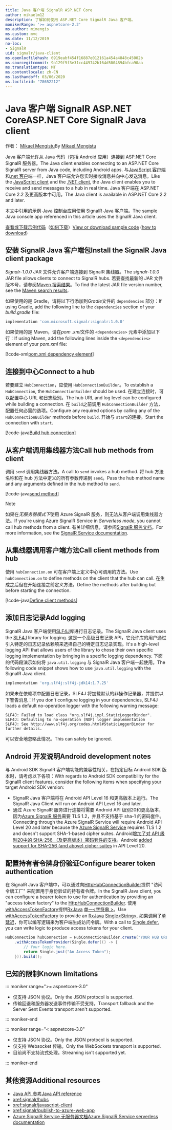 ```yaml
---
title: Java 客户端 SignalR ASP.NET Core
author: mikaelm12
description: 了解如何使用 ASP.NET Core SignalR Java 客户端。
monikerRange: '>= aspnetcore-2.2'
ms.author: mimengis
ms.custom: mvc
ms.date: 11/12/2019
no-loc:
- SignalR
uid: signalr/java-client
ms.openlocfilehash: 6919eabf454f16887e012161a454a4848c45002b
ms.sourcegitcommit: 9a129f5f3e31cc449742b164d5004894bfca90aa
ms.translationtype: MT
ms.contentlocale: zh-CN
ms.lasthandoff: 03/06/2020
ms.locfileid: "78652212"
---
```

# <a name="aspnet-core-opno-locsignalr-java-client"></a><span data-ttu-id="15220-103">Java 客户端 SignalR ASP.NET Core</span><span class="sxs-lookup"><span data-stu-id="15220-103">ASP.NET Core SignalR Java client</span></span>

<span data-ttu-id="15220-104">作者： [Mikael Mengistu](https://twitter.com/MikaelM_12)</span><span class="sxs-lookup"><span data-stu-id="15220-104">By [Mikael Mengistu](https://twitter.com/MikaelM_12)</span></span>

<span data-ttu-id="15220-105">Java 客户端允许从 Java 代码（包括 Android 应用）连接到 ASP.NET Core SignalR 服务器。</span><span class="sxs-lookup"><span data-stu-id="15220-105">The Java client enables connecting to an ASP.NET Core SignalR server from Java code, including Android apps.</span></span> <span data-ttu-id="15220-106">与[JavaScript 客户端](xref:signalr/javascript-client)和[.net 客户](xref:signalr/dotnet-client)端一样，Java 客户端允许您实时接收消息并向中心发送消息。</span><span class="sxs-lookup"><span data-stu-id="15220-106">Like the [JavaScript client](xref:signalr/javascript-client) and the [.NET client](xref:signalr/dotnet-client), the Java client enables you to receive and send messages to a hub in real time.</span></span> <span data-ttu-id="15220-107">Java 客户端在 ASP.NET Core 2.2 及更高版本中可用。</span><span class="sxs-lookup"><span data-stu-id="15220-107">The Java client is available in ASP.NET Core 2.2 and later.</span></span>

<span data-ttu-id="15220-108">本文中引用的示例 Java 控制台应用使用 SignalR Java 客户端。</span><span class="sxs-lookup"><span data-stu-id="15220-108">The sample Java console app referenced in this article uses the SignalR Java client.</span></span>

<span data-ttu-id="15220-109">[查看或下载示例代码](https://github.com/dotnet/AspNetCore.Docs/tree/master/aspnetcore/signalr/java-client/sample)（[如何下载](xref:index#how-to-download-a-sample)）</span><span class="sxs-lookup"><span data-stu-id="15220-109">[View or download sample code](https://github.com/dotnet/AspNetCore.Docs/tree/master/aspnetcore/signalr/java-client/sample) ([how to download](xref:index#how-to-download-a-sample))</span></span>

## <a name="install-the-opno-locsignalr-java-client-package"></a><span data-ttu-id="15220-110">安装 SignalR Java 客户端包</span><span class="sxs-lookup"><span data-stu-id="15220-110">Install the SignalR Java client package</span></span>

<span data-ttu-id="15220-111">*Signalr-1.0.0* JAR 文件允许客户端连接到 SignalR 集线器。</span><span class="sxs-lookup"><span data-stu-id="15220-111">The *signalr-1.0.0* JAR file allows clients to connect to SignalR hubs.</span></span> <span data-ttu-id="15220-112">若要查找最新的 JAR 文件版本号，请参阅[Maven 搜索结果](https://search.maven.org/search?q=g:com.microsoft.signalr%20AND%20a:signalr)。</span><span class="sxs-lookup"><span data-stu-id="15220-112">To find the latest JAR file version number, see the [Maven search results](https://search.maven.org/search?q=g:com.microsoft.signalr%20AND%20a:signalr).</span></span>

<span data-ttu-id="15220-113">如果使用的是 Gradle，请将以下行添加到*Gradle*文件的 `dependencies` 部分：</span><span class="sxs-lookup"><span data-stu-id="15220-113">If using Gradle, add the following line to the `dependencies` section of your *build.gradle* file:</span></span>

```gradle
implementation 'com.microsoft.signalr:signalr:1.0.0'
```

<span data-ttu-id="15220-114">如果使用的是 Maven，请在*pom .xml*文件的 `<dependencies>` 元素中添加以下行：</span><span class="sxs-lookup"><span data-stu-id="15220-114">If using Maven, add the following lines inside the `<dependencies>` element of your *pom.xml* file:</span></span>

[!code-xml[pom.xml dependency element](java-client/sample/pom.xml?name=snippet_dependencyElement)]

## <a name="connect-to-a-hub"></a><span data-ttu-id="15220-115">连接到中心</span><span class="sxs-lookup"><span data-stu-id="15220-115">Connect to a hub</span></span>

<span data-ttu-id="15220-116">若要建立 `HubConnection`，应使用 `HubConnectionBuilder`。</span><span class="sxs-lookup"><span data-stu-id="15220-116">To establish a `HubConnection`, the `HubConnectionBuilder` should be used.</span></span> <span data-ttu-id="15220-117">在建立连接时，可以配置中心 URL 和日志级别。</span><span class="sxs-lookup"><span data-stu-id="15220-117">The hub URL and log level can be configured while building a connection.</span></span> <span data-ttu-id="15220-118">在 `build`之前调用 `HubConnectionBuilder` 方法，配置任何必需的选项。</span><span class="sxs-lookup"><span data-stu-id="15220-118">Configure any required options by calling any of the `HubConnectionBuilder` methods before `build`.</span></span> <span data-ttu-id="15220-119">开始与 `start`的连接。</span><span class="sxs-lookup"><span data-stu-id="15220-119">Start the connection with `start`.</span></span>

[!code-java[Build hub connection](java-client/sample/src/main/java/Chat.java?range=16-17)]

## <a name="call-hub-methods-from-client"></a><span data-ttu-id="15220-120">从客户端调用集线器方法</span><span class="sxs-lookup"><span data-stu-id="15220-120">Call hub methods from client</span></span>

<span data-ttu-id="15220-121">调用 `send` 调用集线器方法。</span><span class="sxs-lookup"><span data-stu-id="15220-121">A call to `send` invokes a hub method.</span></span> <span data-ttu-id="15220-122">将 hub 方法名称和在 hub 方法中定义的所有参数传递到 `send`。</span><span class="sxs-lookup"><span data-stu-id="15220-122">Pass the hub method name and any arguments defined in the hub method to `send`.</span></span>

[!code-java[send method](java-client/sample/src/main/java/Chat.java?range=28)]

> [!NOTE]
> <span data-ttu-id="15220-123">如果在*无服务器模式下*使用 Azure SignalR 服务，则无法从客户端调用集线器方法。</span><span class="sxs-lookup"><span data-stu-id="15220-123">If you're using Azure SignalR Service in *Serverless mode*, you cannot call hub methods from a client.</span></span> <span data-ttu-id="15220-124">有关详细信息，请参阅[SignalR 服务文档](/azure/azure-signalr/signalr-concept-serverless-development-config)。</span><span class="sxs-lookup"><span data-stu-id="15220-124">For more information, see the [SignalR Service documentation](/azure/azure-signalr/signalr-concept-serverless-development-config).</span></span>

## <a name="call-client-methods-from-hub"></a><span data-ttu-id="15220-125">从集线器调用客户端方法</span><span class="sxs-lookup"><span data-stu-id="15220-125">Call client methods from hub</span></span>

<span data-ttu-id="15220-126">使用 `hubConnection.on` 可在客户端上定义中心可调用的方法。</span><span class="sxs-lookup"><span data-stu-id="15220-126">Use `hubConnection.on` to define methods on the client that the hub can call.</span></span> <span data-ttu-id="15220-127">在生成之后但在开始连接之前定义方法。</span><span class="sxs-lookup"><span data-stu-id="15220-127">Define the methods after building but before starting the connection.</span></span>

[!code-java[Define client methods](java-client/sample/src/main/java/Chat.java?range=19-21)]

## <a name="add-logging"></a><span data-ttu-id="15220-128">添加日志记录</span><span class="sxs-lookup"><span data-stu-id="15220-128">Add logging</span></span>

<span data-ttu-id="15220-129">SignalR Java 客户端使用[SLF4J](https://www.slf4j.org/)库进行日志记录。</span><span class="sxs-lookup"><span data-stu-id="15220-129">The SignalR Java client uses the [SLF4J](https://www.slf4j.org/) library for logging.</span></span> <span data-ttu-id="15220-130">这是一个高级日志记录 API，它允许库的用户通过引入特定的日志记录依赖项来选择自己的特定日志记录实现。</span><span class="sxs-lookup"><span data-stu-id="15220-130">It's a high-level logging API that allows users of the library to chose their own specific logging implementation by bringing in a specific logging dependency.</span></span> <span data-ttu-id="15220-131">下面的代码段演示如何将 `java.util.logging` 与 SignalR Java 客户端一起使用。</span><span class="sxs-lookup"><span data-stu-id="15220-131">The following code snippet shows how to use `java.util.logging` with the SignalR Java client.</span></span>

```gradle
implementation 'org.slf4j:slf4j-jdk14:1.7.25'
```

<span data-ttu-id="15220-132">如果未在依赖项中配置日志记录，SLF4J 将加载默认的非操作记录器，并提供以下警告消息：</span><span class="sxs-lookup"><span data-stu-id="15220-132">If you don't configure logging in your dependencies, SLF4J loads a default no-operation logger with the following warning message:</span></span>

```
SLF4J: Failed to load class "org.slf4j.impl.StaticLoggerBinder".
SLF4J: Defaulting to no-operation (NOP) logger implementation
SLF4J: See http://www.slf4j.org/codes.html#StaticLoggerBinder for further details.
```

<span data-ttu-id="15220-133">可以安全地忽略此情况。</span><span class="sxs-lookup"><span data-stu-id="15220-133">This can safely be ignored.</span></span>

## <a name="android-development-notes"></a><span data-ttu-id="15220-134">Android 开发说明</span><span class="sxs-lookup"><span data-stu-id="15220-134">Android development notes</span></span>

<span data-ttu-id="15220-135">与 Android SDK SignalR 客户端功能的兼容性相关，在指定目标 Android SDK 版本时，请考虑以下各项：</span><span class="sxs-lookup"><span data-stu-id="15220-135">With regards to Android SDK compatibility for the SignalR client features, consider the following items when specifying your target Android SDK version:</span></span>

* <span data-ttu-id="15220-136">SignalR Java 客户端将在 Android API Level 16 和更高版本上运行。</span><span class="sxs-lookup"><span data-stu-id="15220-136">The SignalR Java Client will run on Android API Level 16 and later.</span></span>
* <span data-ttu-id="15220-137">通过 Azure SignalR 服务进行连接将需要 Android API 级别20和更高版本，因为[Azure SignalR 服务](/azure/azure-signalr/signalr-overview)需要 TLS 1.2，并且不支持基于 sha-1 的密码套件。</span><span class="sxs-lookup"><span data-stu-id="15220-137">Connecting through the Azure SignalR Service will require Android API Level 20 and later because the [Azure SignalR Service](/azure/azure-signalr/signalr-overview) requires TLS 1.2 and doesn't support SHA-1-based cipher suites.</span></span> <span data-ttu-id="15220-138">Android[增加了对 API 级别20中的 SHA-256 （及更高版本）密码套件的支持](https://developer.android.com/reference/javax/net/ssl/SSLSocket)。</span><span class="sxs-lookup"><span data-stu-id="15220-138">Android [added support for SHA-256 (and above) cipher suites](https://developer.android.com/reference/javax/net/ssl/SSLSocket) in API Level 20.</span></span>

## <a name="configure-bearer-token-authentication"></a><span data-ttu-id="15220-139">配置持有者令牌身份验证</span><span class="sxs-lookup"><span data-stu-id="15220-139">Configure bearer token authentication</span></span>

<span data-ttu-id="15220-140">在 SignalR Java 客户端中，可以通过向[HttpHubConnectionBuilder](/java/api/com.microsoft.signalr._http_hub_connection_builder?view=aspnet-signalr-java)提供 "访问令牌工厂" 来配置用于身份验证的持有者令牌。</span><span class="sxs-lookup"><span data-stu-id="15220-140">In the SignalR Java client, you can configure a bearer token to use for authentication by providing an "access token factory" to the [HttpHubConnectionBuilder](/java/api/com.microsoft.signalr._http_hub_connection_builder?view=aspnet-signalr-java).</span></span> <span data-ttu-id="15220-141">使用[withAccessTokenFactory](/java/api/com.microsoft.signalr._http_hub_connection_builder.withaccesstokenprovider?view=aspnet-signalr-java#com_microsoft_signalr__http_hub_connection_builder_withAccessTokenProvider_Single_String__)提供[RxJava](https://github.com/ReactiveX/RxJava) [单一\<字符串 >](https://reactivex.io/documentation/single.html)。</span><span class="sxs-lookup"><span data-stu-id="15220-141">Use [withAccessTokenFactory](/java/api/com.microsoft.signalr._http_hub_connection_builder.withaccesstokenprovider?view=aspnet-signalr-java#com_microsoft_signalr__http_hub_connection_builder_withAccessTokenProvider_Single_String__) to provide an [RxJava](https://github.com/ReactiveX/RxJava) [Single\<String>](https://reactivex.io/documentation/single.html).</span></span> <span data-ttu-id="15220-142">如果调用了[单延迟](https://reactivex.io/RxJava/javadoc/io/reactivex/Single.html#defer-java.util.concurrent.Callable-)，你可以编写逻辑来为客户端生成访问令牌。</span><span class="sxs-lookup"><span data-stu-id="15220-142">With a call to [Single.defer](https://reactivex.io/RxJava/javadoc/io/reactivex/Single.html#defer-java.util.concurrent.Callable-), you can write logic to produce access tokens for your client.</span></span>

```java
HubConnection hubConnection = HubConnectionBuilder.create("YOUR HUB URL HERE")
    .withAccessTokenProvider(Single.defer(() -> {
        // Your logic here.
        return Single.just("An Access Token");
    })).build();
```

## <a name="known-limitations"></a><span data-ttu-id="15220-143">已知的限制</span><span class="sxs-lookup"><span data-stu-id="15220-143">Known limitations</span></span>

::: moniker range=">= aspnetcore-3.0"

* <span data-ttu-id="15220-144">仅支持 JSON 协议。</span><span class="sxs-lookup"><span data-stu-id="15220-144">Only the JSON protocol is supported.</span></span>
* <span data-ttu-id="15220-145">传输回退和服务器发送事件传输不受支持。</span><span class="sxs-lookup"><span data-stu-id="15220-145">Transport fallback and the Server Sent Events transport aren't supported.</span></span>

::: moniker-end

::: moniker range="< aspnetcore-3.0"

* <span data-ttu-id="15220-146">仅支持 JSON 协议。</span><span class="sxs-lookup"><span data-stu-id="15220-146">Only the JSON protocol is supported.</span></span>
* <span data-ttu-id="15220-147">仅支持 Websocket 传输。</span><span class="sxs-lookup"><span data-stu-id="15220-147">Only the WebSockets transport is supported.</span></span>
* <span data-ttu-id="15220-148">目前尚不支持流式处理。</span><span class="sxs-lookup"><span data-stu-id="15220-148">Streaming isn't supported yet.</span></span>

::: moniker-end

## <a name="additional-resources"></a><span data-ttu-id="15220-149">其他资源</span><span class="sxs-lookup"><span data-stu-id="15220-149">Additional resources</span></span>

* [<span data-ttu-id="15220-150">Java API 参考</span><span class="sxs-lookup"><span data-stu-id="15220-150">Java API reference</span></span>](/java/api/com.microsoft.signalr?view=aspnet-signalr-java)
* <xref:signalr/hubs>
* <xref:signalr/javascript-client>
* <xref:signalr/publish-to-azure-web-app>
* <span data-ttu-id="15220-151">[Azure SignalR Service 无服务器文档](/azure/azure-signalr/signalr-concept-serverless-development-config)</span><span class="sxs-lookup"><span data-stu-id="15220-151">[Azure SignalR Service serverless documentation](/azure/azure-signalr/signalr-concept-serverless-development-config)</span></span>

